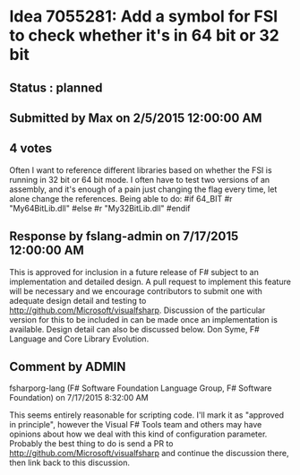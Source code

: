 # Idea 7055281: Add a symbol for FSI to check whether it's in 64 bit or 32 bit #

## Status : planned

## Submitted by Max on 2/5/2015 12:00:00 AM

## 4 votes

Often I want to reference different libraries based on whether the FSI is running in 32 bit or 64 bit mode. I often have to test two versions of an assembly, and it's enough of a pain just changing the flag every time, let alone change the references. Being able to do:
#if 64_BIT
#r "My64BitLib.dll"
#else
#r "My32BitLib.dll"
#endif


## Response by fslang-admin on 7/17/2015 12:00:00 AM

This is approved for inclusion in a future release of F# subject to an implementation and detailed design. A pull request to implement this feature will be necessary and we encourage contributors to submit one with adequate design detail and testing to http://github.com/Microsoft/visualfsharp. Discussion of the particular version for this to be included in can be made once an implementation is available.
Design detail can also be discussed below.
Don Syme, F# Language and Core Library Evolution.



## Comment by ADMIN
fsharporg-lang (F# Software Foundation Language Group, F# Software Foundation) on 7/17/2015 8:32:00 AM

This seems entirely reasonable for scripting code.
I'll mark it as "approved in principle", however the Visual F# Tools team and others may have opinions about how we deal with this kind of configuration parameter. Probably the best thing to do is send a PR to http://github.com/Microsoft/visualfsharp and continue the discussion there, then link back to this discussion.


